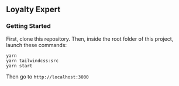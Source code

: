 ## Loyalty Expert

### Getting Started

First, clone this repository. Then, inside the root folder of this project, launch these commands:

```
yarn
yarn tailwindcss:src
yarn start
```

Then go to `http://localhost:3000`
